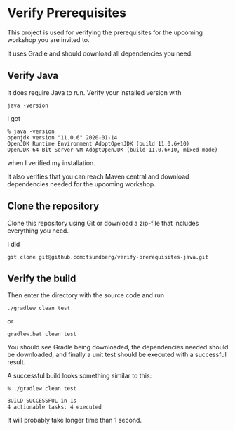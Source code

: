 # Verify Prerequisites

This project is used for verifying the prerequisites for the upcoming workshop you are invited to.

It uses Gradle and should download all dependencies you need.

## Verify Java

It does require Java to run. Verify your installed version with

    java -version

I got

```
% java -version
openjdk version "11.0.6" 2020-01-14
OpenJDK Runtime Environment AdoptOpenJDK (build 11.0.6+10)
OpenJDK 64-Bit Server VM AdoptOpenJDK (build 11.0.6+10, mixed mode)
```

when I verified my installation.

It also verifies that you can reach Maven central and download dependencies needed for the upcoming workshop.

## Clone the repository

Clone this repository using Git or download a zip-file that includes everything you need.

I did

    git clone git@github.com:tsundberg/verify-prerequisites-java.git

## Verify the build

Then enter the directory with the source code and run

    ./gradlew clean test

or

    gradlew.bat clean test

You should see Gradle being downloaded, the dependencies needed should be downloaded, and finally a unit test should be
executed with a successful result.

A successful build looks something similar to this:

```
% ./gradlew clean test

BUILD SUCCESSFUL in 1s
4 actionable tasks: 4 executed
```

It will probably take longer time than 1 second.